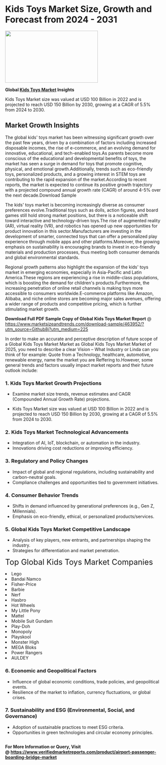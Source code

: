 <H1>Kids Toys Market Size, Growth and Forecast from 2024 - 2031</H1><img class="aligncenter size-medium wp-image-584254" src="https://thirdeyenews.in/wp-content/uploads/2024/09/Global-Market-Research-300x168.jpeg" alt="" width="300" height="168" /><p><strong>Global&nbsp;<a href="https://www.marketsizeandtrends.com/download-sample/463952/?utm_source=Github8j?utm_medium=225">Kids Toys Market</a> Insights</strong></p><p>Kids Toys Market size was valued at USD 100 Billion in 2022 and is projected to reach USD 150 Billion by 2030, growing at a CAGR of 5.5% from 2024 to 2030.</p><p><h2>Market Growth Insights</h2> <p>The global kids' toys market has been witnessing significant growth over the past few years, driven by a combination of factors including increased disposable incomes, the rise of e-commerce, and an evolving demand for innovative, educational, and tech-enabled toys.As parents become more conscious of the educational and developmental benefits of toys, the market has seen a surge in demand for toys that promote cognitive, physical, and emotional growth.Additionally, trends such as eco-friendly toys, personalized products, and a growing interest in STEM toys are contributing to the rapid expansion of the market.According to recent reports, the market is expected to continue its positive growth trajectory with a projected compound annual growth rate (CAGR) of around 4-5% over the next decade.Download Sample </p> <p>The kids' toys market is becoming increasingly diverse as consumer preferences evolve.Traditional toys such as dolls, action figures, and board games still hold strong market positions, but there is a noticeable shift toward interactive and technology-driven toys.The rise of augmented reality (AR), virtual reality (VR), and robotics has opened up new opportunities for product innovation in this sector.Manufacturers are investing in the development of smarter, connected toys that can offer a personalized play experience through mobile apps and other platforms.Moreover, the growing emphasis on sustainability is encouraging brands to invest in eco-friendly materials and production processes, thus meeting both consumer demands and global environmental standards.</p> <p>Regional growth patterns also highlight the expansion of the kids' toys market in emerging economies, especially in Asia-Pacific and Latin America.These regions are experiencing a rise in middle-class populations, which is boosting the demand for children's products.Furthermore, the increasing penetration of online retail channels is making toys more accessible to consumers worldwide.E-commerce platforms like Amazon, Alibaba, and niche online stores are becoming major sales avenues, offering a wider range of products and competitive pricing, which is further stimulating market growth.</p> <p></p><p><span class=""><strong>Download Full PDF Sample Copy of Global Kids Toys Market Report</strong> @ <a href="https://www.marketsizeandtrends.com/download-sample/463952/?utm_source=Github8j?utm_medium=225" target="_blank">https://www.marketsizeandtrends.com/download-sample/463952/?utm_source=Github8j?utm_medium=225</a></span></p><p>In order to make an accurate and perceptive description of future scope of a Global&nbsp;Kids Toys Market Market as Global&nbsp;Kids Toys Market Market of 2025, you need to describe a clear Vision &ndash; What Industry or Linda can you think of for example: Quote from a Technology, healthcare, automotive, renewable energy, name the market you are Reffering to.However, some general trends and factors usually impact market reports and their future outlook include:</p><h3>1.&nbsp;<strong>Kids Toys Market Growth Projections</strong></h3><ul><li>Examine market size trends, revenue estimates and CAGR (Compounded Annual Growth Rate) projections.</li><li><p>Kids Toys Market size was valued at USD 100 Billion in 2022 and is projected to reach USD 150 Billion by 2030, growing at a CAGR of 5.5% from 2024 to 2030.</p></li></ul><h3>2.&nbsp;<strong>Kids Toys Market Technological Advancements</strong></h3><ul><li>Integration of AI, IoT, blockchain, or automation in the industry.</li><li>Innovations driving cost reductions or improving efficiency.</li></ul><h3>3.&nbsp;<strong>Regulatory and Policy Changes</strong></h3><ul><li>Impact of global and regional regulations, including sustainability and carbon-neutral goals.</li><li>Compliance challenges and opportunities tied to government initiatives.</li></ul><h3>4.&nbsp;<strong>Consumer Behavior Trends</strong></h3><ul><li>Shifts in demand influenced by generational preferences (e.g., Gen Z, Millennials).</li><li>Emphasis on eco-friendly, ethical, or personalized products/services.</li></ul><h3>5.&nbsp;<strong>Global Kids Toys Market Competitive Landscape</strong></h3><ul><li>Analysis of key players, new entrants, and partnerships shaping the industry.</li><li>Strategies for differentiation and market penetration.</li></ul><p data-pm-slice="1 1 []"><span style="color: inherit; font-family: inherit; font-size: 25px;">Top Global Kids Toys Market Companies</span></p><div class="" data-test-id=""><p><li>Lego</li><li> Bandai Namco</li><li> Fisher-Price</li><li> Barbie</li><li> Nerf</li><li> Hasbro</li><li> Hot Wheels</li><li> My Little Pony</li><li> Mattel</li><li> Mobile Suit Gundam</li><li> Play-Doh</li><li> Monopoly</li><li> Playskool</li><li> Monster High</li><li> MEGA Bloks</li><li> Power Rangers</li><li> AULDEY</li></p></div><h3>6.&nbsp;<strong>Economic and Geopolitical Factors</strong></h3><ul><li>Influence of global economic conditions, trade policies, and geopolitical events.</li><li>Resilience of the market to inflation, currency fluctuations, or global crises.</li></ul><h3>7.&nbsp;<strong>Sustainability and ESG (Environmental, Social, and Governance)</strong></h3><ul><li>Adoption of sustainable practices to meet ESG criteria.</li><li>Opportunities in green technologies and circular economy principles.</li></ul><h2><strong style="font-size: 14px;">For More Information or Query, Visit @&nbsp;</strong><a style="background-color: #ffffff; font-size: 14px;" href="https://www.marketsizeandtrends.com/report/kids-toys-market/" target="_blank">https://www.verifiedmarketreports.com/product/airport-passenger-boarding-bridge-market</a></h2>